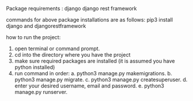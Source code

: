 Package requirements :
django
django rest framework

commands for above package installations are as follows:
pip3 install django and djangorestframework

how to run the project:
1. open terminal or command prompt.
2. cd into the directory where you have the project
3. make sure required packages are installed (it is assumed you have python installed)
4. run command in order:
a. python3 manage.py makemigrations.
b. python3 manage.py migrate.
c. python3 manage.py createsuperuser.
d. enter your desired username, email and password.
e. python3 manage.py runserver.

